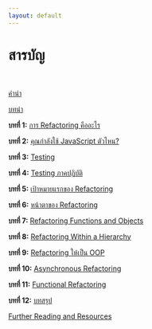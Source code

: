 ```yaml
---
layout: default
---
```

# [](#header-1)สารบัญ
<br/>

[คำนำ](chapters/foreword)

[บทนำ](chapters/preface)

**บทที่ 1:** [การ Refactoring คืออะไร](chapters/01)

**บทที่ 2:** [คุณกำลังใช้ JavaScript ตัวไหน?](chapters/02)

**บทที่ 3:** [Testing](chapters/03)

**บทที่ 4:** [Testing ภาคปฏิบัติ](chapters/04)

**บทที่ 5:** [เป้าหมายแรกของ Refactoring](chapters/05)

**บทที่ 6:** [หน้าตาของ Refactoring](chapters/06)

**บทที่ 7:** [Refactoring Functions and Objects](chapters/07)

**บทที่ 8:** [Refactoring Within a Hierarchy](chapters/08)

**บทที่ 9:** [Refactoring ให้เป็น OOP](chapters/09)

**บทที่ 10:** [Asynchronous Refactoring](chapters/10)

**บทที่ 11:** [Functional Refactoring](chapters/11)

**บทที่ 12:** [บทสรุป](chapters/12)

[Further Reading and Resources](chapters/final)
